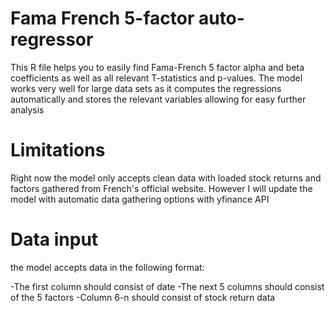 # Fama French 5-factor auto-regressor

This R file helps you to easily find Fama-French 5 factor alpha and beta coefficients as well as all relevant T-statistics and p-values.
The model works very well for large data sets as it computes the regressions automatically and stores the relevant variables allowing for easy further analysis

# Limitations

Right now the model only accepts clean data with loaded stock returns and factors gathered from French's official website.
However I will update the model with automatic data gathering options with yfinance API

# Data input

the model accepts data in the following format:

 -The first column should consist of date
 -The next 5 columns should consist of the 5 factors
 -Column 6-n should consist of stock return data
 
